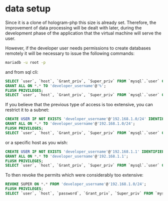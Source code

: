 # data setup

Since it is a clone of hologram-php this size is already set. Therefore, the improvement of data processing will be dealt with later, during the development phase of the application that the virtual machine will serve the user.

However, if the developer user needs permissions to create databases remotely it will be necessary to issue the following commands:

```bash
mariadb -u root -p
```

and from sql cli:

```sql
SELECT `user`, `host`, `Grant_priv`, `Super_priv` FROM `mysql`.`user` ORDER BY `user` DESC;
GRANT ALL ON *.* TO 'developer_username'@'%';
FLUSH PRIVILEGES;
SELECT `user`, `host`, `Grant_priv`, `Super_priv` FROM `mysql`.`user` ORDER BY `user` DESC;
```

If you believe that the previous type of access is too extensive, you can restrict it to a subnet:

```sql
CREATE USER IF NOT EXISTS 'developer_username'@'192.168.1.0/24' IDENTIFIED BY PASSWORD 'database_developer_password_hash';
GRANT ALL ON *.* TO 'developer_username'@'192.168.1.0/24';
FLUSH PRIVILEGES;
SELECT `user`, `host`, `Grant_priv`, `Super_priv` FROM `mysql`.`user` ORDER BY `user` DESC;
```

or a specific host as you wish:

```sql
CREATE USER IF NOT EXISTS 'developer_username'@'192.168.1.1' IDENTIFIED BY PASSWORD 'database_developer_password_hash';
GRANT ALL ON *.* TO 'developer_username'@'192.168.1.1';
FLUSH PRIVILEGES;
SELECT `user`, `host`, `Grant_priv`, `Super_priv` FROM `mysql`.`user` ORDER BY `user` DESC;
```

To then revoke the permits which were considerably too extensive:

```sql
REVOKE SUPER ON *.* FROM 'developer_username'@'192.168.1.0/24';
FLUSH PRIVILEGES;
SELECT `user`, `host`, `password`, `Grant_priv`, `Super_priv` FROM `mysql`.`user` ORDER BY `user` DESC;
```
